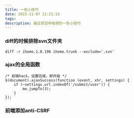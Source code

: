 ```yaml
---
title: 一些小技巧
date: 2015-11-07 11:21:13
tags:
description: 最近项目中收获的一些小技巧
---
```



### diff的时候排除svn文件夹
```
diff -r ihome.1.0.196 ihome.trunk --exclude='.svn'
```

### ajax的全局函数

```
/* 前端hack，设置完成，即升级 */
$(document).ajaxSuccess(function (event, xhr, settings) {
    if (~settings.url.indexOf('/submit/user')) {
        me.jumpTo(3);
    }
});
```


### 前端添加anti-CSRF
<script src="https://gist.github.com/jinzhan/471075476e7f6e884506.js"></script>